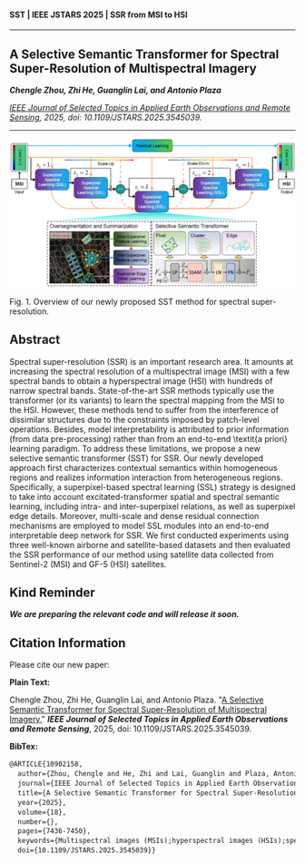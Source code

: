 #### SST | IEEE JSTARS 2025 | SSR from MSI to HSI
---
## A Selective Semantic Transformer for Spectral Super-Resolution of Multispectral Imagery

***Chengle Zhou, Zhi He, Guanglin Lai, and Antonio Plaza***

*[IEEE Journal of Selected Topics in Applied Earth Observations and Remote Sensing](https://ieeexplore.ieee.org/document/10902158), 2025, doi: 10.1109/JSTARS.2025.3545039.*

---

![framework](https://github.com/chengle-zhou/MY-IMAGE/blob/2decde97242d9c80ae56aff79f60b835866ce33f/SST/framwork.png)

Fig. 1. Overview of our newly proposed SST method for spectral super-resolution.


## Abstract

Spectral super-resolution (SSR) is an important research area. It amounts at increasing the spectral resolution of a multispectral image (MSI) with a few spectral bands to obtain a hyperspectral image (HSI) with hundreds of narrow spectral bands. State-of-the-art SSR methods typically use the transformer (or its variants) to learn the spectral mapping from the MSI to the HSI. However, these methods tend to suffer from the interference of dissimilar structures due to the constraints imposed by patch-level operations. Besides, model interpretability is attributed to prior information (from data pre-processing) rather than from an end-to-end \textit{a priori} learning paradigm. To address these limitations, we propose a new selective semantic transformer (SST) for SSR. Our newly developed approach first characterizes contextual semantics within homogeneous regions and realizes information interaction from heterogeneous regions. Specifically, a superpixel-based spectral learning (SSL) strategy is designed to take into account excitated-transformer spatial and spectral semantic learning, including intra- and inter-superpixel relations, as well as superpixel edge details. Moreover, multi-scale and dense residual connection mechanisms are employed to model SSL modules into an end-to-end interpretable deep network for SSR. We first conducted experiments using three well-known airborne and satellite-based datasets and then evaluated the SSR performance of our method using satellite data collected from Sentinel-2 (MSI) and GF-5 (HSI) satellites.


## Kind Reminder

***We are preparing the relevant code and will release it soon.***


## Citation Information
Please cite our new paper:

**Plain Text:**

Chengle Zhou, Zhi He, Guanglin Lai, and Antonio Plaza. "[A Selective Semantic Transformer for Spectral Super-Resolution of Multispectral Imagery](https://ieeexplore.ieee.org/document/10902158)," ***IEEE Journal of Selected Topics in Applied Earth Observations and Remote Sensing***, 2025, doi: 10.1109/JSTARS.2025.3545039.

**BibTex:**

```latex
@ARTICLE{10902158,
  author={Zhou, Chengle and He, Zhi and Lai, Guanglin and Plaza, Antonio},
  journal={IEEE Journal of Selected Topics in Applied Earth Observations and Remote Sensing}, 
  title={A Selective Semantic Transformer for Spectral Super-Resolution of Multispectral Imagery}, 
  year={2025},
  volume={18},
  number={},
  pages={7436-7450},
  keywords={Multispectral images (MSIs);hyperspectral images (HSIs);spectral semantics;spectral super-resolution (SSR);transformer},
  doi={10.1109/JSTARS.2025.3545039}}
```
